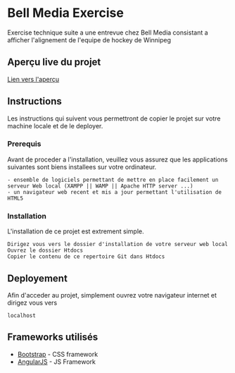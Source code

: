 # Bell Media Exercise

Exercise technique suite a une entrevue chez Bell Media consistant a afficher l'alignement de l'equipe de hockey de Winnipeg

## Aperçu  live du projet

[Lien vers l'aperçu ](https://www.flexydinar.com/bell_media)
## Instructions

Les instructions qui suivent vous permettront de copier le projet sur votre machine locale et de le deployer.

### Prerequis

Avant de proceder a l'installation, veuillez vous assurez que les applications suivantes sont biens installees sur votre ordinateur.

```
- ensemble de logiciels permettant de mettre en place facilement un serveur Web local (XAMPP || WAMP || Apache HTTP server ...)
- un navigateur web recent et mis a jour permettant l'utilisation de HTML5
```

### Installation

L'installation de ce projet est extrement simple. 

```
Dirigez vous vers le dossier d'installation de votre serveur web local
Ouvrez le dossier Htdocs
Copier le contenu de ce repertoire Git dans Htdocs
```

## Deployement

Afin d'acceder au projet, simplement ouvrez votre navigateur internet et dirigez vous vers 
```
localhost
```

## Frameworks utilisés

* [Bootstrap](https://getbootstrap.com/) - CSS framework
* [AngularJS](https://angular.io/docs/) - JS Framework



